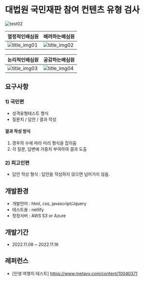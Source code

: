 # 대법원 국민재판 참여 컨텐츠 유형 검사 
![test02](https://user-images.githubusercontent.com/55049159/203071781-7334169d-155d-4cfe-9c43-cd12d550e686.png)

|열정적인배심원|배려하는배심원|
|------|------|
|![title_img01](https://user-images.githubusercontent.com/55049159/201449154-3b91d106-9a07-488b-b163-95e5eed842bb.png)|![title_img02](https://user-images.githubusercontent.com/55049159/201656793-0a9f4581-7956-4d4a-bf1e-c14efe4df17d.png)

|논리적인배심원|공감하는배심원|
|------|------|
|![title_img03](https://user-images.githubusercontent.com/55049159/201656819-403a5853-fd3d-45c7-8962-385bfd782d5b.png)|![title_img04](https://user-images.githubusercontent.com/55049159/201656843-da5c5a5b-2522-4ec2-82d1-3838abe8e78e.png)

## 요구사항
### 1) 국민편 
- 성격유형테스트 형식
- 질문지 / 답안 / 결과 작성 

#### 결과 작성 방식 
1. 경우의 수에 따라 미리 형식을 잡아둠
2. 각 질문, 답변에 가중치 부여하여 결과 도출 
  
### 2) 피고인편 
- 답안 작성 형식 : 답안을 작성하지 않으면 넘어가지 않음. 

## 개발환경
- 개발언어 : html, css, javascript/Jquery
- 테스트용 : netlify 
- 정정서버 : AWS S3 or Azure

## 개발기간 
- 2022.11.08 ~ 2022.11.16

## 레퍼런스
- [인생 여행지 테스트] https://www.metavv.com/content/10040371
